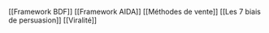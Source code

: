 [[Framework BDF]]
[[Framework AIDA]]
[[Méthodes de vente]]
[[Les 7 biais de persuasion]]
[[Viralité]]

